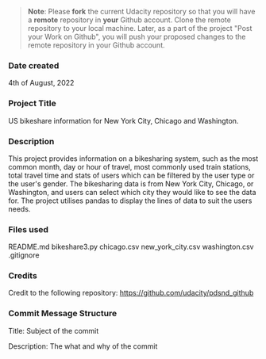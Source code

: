 >**Note**: Please **fork** the current Udacity repository so that you will have a **remote** repository in **your** Github account. Clone the remote repository to your local machine. Later, as a part of the project "Post your Work on Github", you will push your proposed changes to the remote repository in your Github account.

### Date created
4th of August, 2022

### Project Title
US bikeshare information for New York City, Chicago and Washington.

### Description
This project provides information on a bikesharing system, such as the most common month, day or hour of travel, most commonly used train stations, total travel time and stats of users which can be filtered by the user type or the user's gender. The bikesharing data is from New York City, Chicago, or Washington, and users can select which city they would like to see the data for. The project utilises pandas to display the lines of data to suit the users needs.

### Files used
README.md
bikeshare3.py
chicago.csv
new_york_city.csv
washington.csv
.gitignore

### Credits
Credit to the following repository: https://github.com/udacity/pdsnd_github

### Commit Message Structure
Title: Subject of the commit

Description: The what and why of the commit